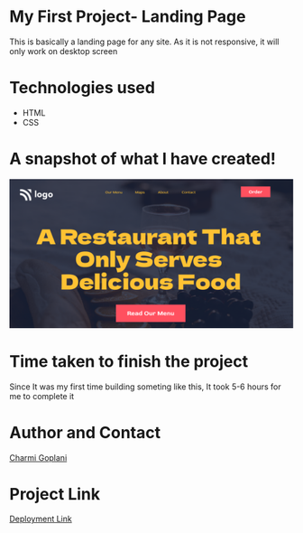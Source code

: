 # My First Project- Landing Page

This is basically a landing page for any site. As it is not responsive, it will only work on desktop screen 

# Technologies used

- HTML
- CSS

# A snapshot of what I have created!

![Image](./thumbnail.png)

# Time taken to finish the project

Since It was my first time building someting like this, It took 5-6 hours for me to complete it

# Author and Contact

[Charmi Goplani](mailto:goplanicharmy@gmail.com)

# Project Link
[Deployment Link](https://my-landing-page-1.netlify.app/)

